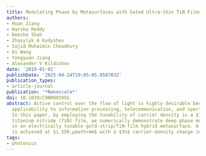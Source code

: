 ```yaml
---
title: Modulating Phase by Metasurfaces with Gated Ultra-thin TiN Films
authors:
- Huan Jiang
- Harsha Reddy
- Deesha Shah
- Zhaxylyk A Kudyshev
- Sajid Muhaimin Choudhury
- Di Wang
- Yongyuan Jiang
- Alexander V Kildishev
date: '2019-01-01'
publishDate: '2025-04-24T19:05:05.858703Z'
publication_types:
- article-journal
publication: '*Nanoscale*'
doi: 10.1039/C9NR00205G
abstract: Active control over the flow of light is highly desirable because of its
  applicability to information processing, telecommunication, and spectroscopic imaging.
  In this paper, by employing the tunability of carrier density in a $1,mathrmnm$
  titanium nitride (TiN) film, we numerically demonstrate deep phase modulation (PM)
  in an electrically tunable gold‑strip/TiN‑film hybrid metasurface. A $337^∘$ PM
  is achieved at $1.550,μmathrmm$ with a $3%$ carrier‑density change in the TiN film.
tags:
- photonics
---
```

